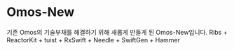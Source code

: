 # Omos-New
기존 Omos의 기술부채를 해결하기 위해 새롭게 만들게 된 Omos-New입니다.
Ribs + ReactorKit + tuist + RxSwift + Needle + SwiftGen + Hammer 
